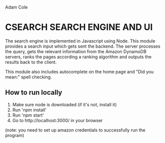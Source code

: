 Adam Cole

# CSEARCH SEARCH ENGINE AND UI

The search engine is implemented in Javascript using Node. This module provides
a search input which gets sent the backend. The server processes the query,
gets the relevant information from the Amazon DynamoDB servers, ranks the pages
according a ranking algorithm and outputs the results back to the client. 

This module also includes autocomplete on the home page and "Did you mean:" spell checking.

## How to run locally
1. Make sure node is downloaded (if it's not, install it)
2. Run 'npm install'
3. Run 'npm start' 
4. Go to http://localhost:3000/ in your browser

(note: you need to set up amazon credentials to successfully run the program)